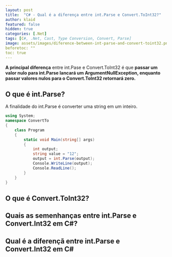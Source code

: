 ```yaml
---
layout: post
title:  "C# - Qual é a diferença entre int.Parse e Convert.ToInt32?"
author: klaid
featured: false
hidden: true
categories: [.Net]
tags: [C#, .Net, Cast, Type Conversion, Convert, Parse] 
image: assets/images/diference-between-int-parse-and-convert-toint32.png
beforetoc: "" 
toc: true
---
```


**A principal diferença** entre int.Pase e Convert.ToInt32 é que **passar um valor nulo para int.Parse lancará um ArgumentNullException, enquanto passar valores nulos para o Convert.ToInt32 retornará zero.**

## O que é int.Parse?
A finalidade do int.Parse é converter uma string em um inteiro.
```c#
using System;
namespace ConvertTo
{
	class Program
	{
		static void Main(string[] args)
		{
			int output;
			string value = "12";
			output = int.Parse(output);
			Console.WriteLine(output);
			Console.ReadLine();
		}
	}
}
```

## O que é Convert.ToInt32?

## Quais as semenhanças entre int.Parse e Convert.Int32 em C#?

## Qual é a diferençã entre int.Parse e Convert.Int32 em C#